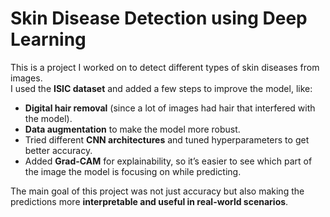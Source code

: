 # Skin Disease Detection using Deep Learning

This is a project I worked on to detect different types of skin diseases from images.  
I used the **ISIC dataset** and added a few steps to improve the model, like:

- **Digital hair removal** (since a lot of images had hair that interfered with the model).  
- **Data augmentation** to make the model more robust.  
- Tried different **CNN architectures** and tuned hyperparameters to get better accuracy.  
- Added **Grad-CAM** for explainability, so it’s easier to see which part of the image the model is focusing on while predicting.  

The main goal of this project was not just accuracy but also making the predictions more **interpretable and useful in real-world scenarios**.
